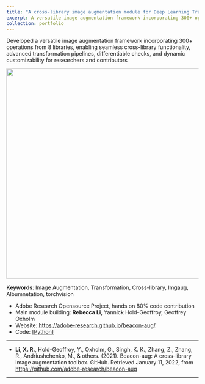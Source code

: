 ```yaml
---
title: "A cross-library image augmentation module for Deep Learning Training"
excerpt: A versatile image augmentation framework incorporating 300+ operations from 8 popular libraries <br/><img src='https://adobe-research.github.io/beacon-aug/_images/flowchart.png' width='400'>"
collection: portfolio
---
```



Developed a versatile image augmentation framework incorporating 300+ operations from 8 libraries, enabling seamless cross-library functionality, advanced transformation pipelines, differentiable checks, and dynamic customizability for researchers and contributors

<p align="center"><img src="https://adobe-research.github.io/beacon-aug/_images/flowchart.png" width="550" class="inline"/></p>

**Keywords**: Image Augmentation, Transformation, Cross-library, Imgaug, Albumnetation, torchvision

- Adobe Research Opensource Project, hands on 80% code contribution
- Main module building: **Rebecca Li**, Yannick Hold-Geoffroy, Geoffrey Oxholm
- Website: https://adobe-research.github.io/beacon-aug/ 
- Code: [[Python]](https://github.com/adobe-research/beacon-aug)

---
 - **Li, X. R.**, Hold-Geoffroy, Y., Oxholm, G., Singh, K. K., Zhang, Z., Zhang, R., Andriushchenko, M., & others. (2021). Beacon-aug: A cross-library image augmentation toolbox. GitHub. Retrieved January 11, 2022, from https://github.com/adobe-research/beacon-aug
---
<!-- << [Back](../) -->
